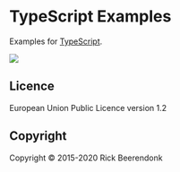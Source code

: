 # TypeScript Examples

Examples for [TypeScript](https://www.typescriptlang.org/).

![](https://img.shields.io/github/license/rickbeerendonk/typescript-examples.svg)

## Licence

European Union Public Licence version 1.2

## Copyright

Copyright © 2015-2020 Rick Beerendonk
